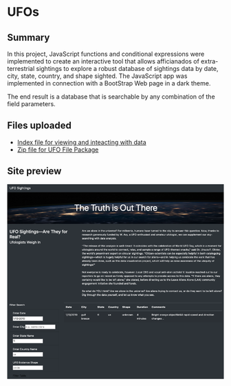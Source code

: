 # UFOs

## Summary
In this project, JavaScript functions and conditional expressions were implemented to create an interactive tool that allows afficianados of extra-terrestrial sightings to explore a robust database of sightings data by date, city, state, country, and shape sighted.  The JavaScript app was implemented in connection with a BootStrap Web page in a dark theme.  

The end result is a database that is searchable by any combination of the field parameters.

## Files uploaded 

* [Index file for viewing and inteacting with data](index.html)
* [Zip file for UFO File Package](UFOs.zip)


## Site preview

![UFO Page Output](UFO_html_image.png)

